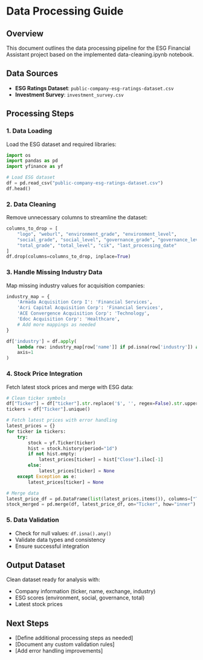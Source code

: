 # Data Processing Guide

## Overview

This document outlines the data processing pipeline for the ESG Financial Assistant project based on the implemented data-cleaning.ipynb notebook.

## Data Sources

- **ESG Ratings Dataset**: `public-company-esg-ratings-dataset.csv`
- **Investment Survey**: `investment_survey.csv`

## Processing Steps

### 1. Data Loading

Load the ESG dataset and required libraries:

```python
import os
import pandas as pd
import yfinance as yf

# Load ESG dataset
df = pd.read_csv("public-company-esg-ratings-dataset.csv")
df.head()
```

### 2. Data Cleaning

Remove unnecessary columns to streamline the dataset:

```python
columns_to_drop = [
    "logo", "weburl", "environment_grade", "environment_level", 
    "social_grade", "social_level", "governance_grade", "governance_level", 
    "total_grade", "total_level", "cik", "last_processing_date"
]
df.drop(columns=columns_to_drop, inplace=True)
```

### 3. Handle Missing Industry Data

Map missing industry values for acquisition companies:

```python
industry_map = {
    'Armada Acquisition Corp I': 'Financial Services',
    'Acri Capital Acquisition Corp': 'Financial Services',
    'ACE Convergence Acquisition Corp': 'Technology',
    'Edoc Acquisition Corp': 'Healthcare',
    # Add more mappings as needed
}

df['industry'] = df.apply(
    lambda row: industry_map[row['name']] if pd.isna(row['industry']) and row['name'] in industry_map else row['industry'],
    axis=1
)
```

### 4. Stock Price Integration

Fetch latest stock prices and merge with ESG data:

```python
# Clean ticker symbols
df["Ticker"] = df["ticker"].str.replace('$', '', regex=False).str.upper()
tickers = df["Ticker"].unique()

# Fetch latest prices with error handling
latest_prices = {}
for ticker in tickers:
    try:
        stock = yf.Ticker(ticker)
        hist = stock.history(period="1d")
        if not hist.empty:
            latest_prices[ticker] = hist["Close"].iloc[-1]
        else:
            latest_prices[ticker] = None
    except Exception as e:
        latest_prices[ticker] = None

# Merge data
latest_price_df = pd.DataFrame(list(latest_prices.items()), columns=["Ticker", "Latest_Price"])
stock_merged = pd.merge(df, latest_price_df, on="Ticker", how="inner")
```

### 5. Data Validation

- Check for null values: `df.isna().any()`
- Validate data types and consistency
- Ensure successful integration

## Output Dataset

Clean dataset ready for analysis with:

- Company information (ticker, name, exchange, industry)
- ESG scores (environment, social, governance, total)
- Latest stock prices

## Next Steps

- [Define additional processing steps as needed]
- [Document any custom validation rules]
- [Add error handling improvements]